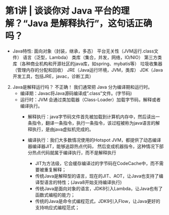 #  **第1讲 | 谈谈你对 Java 平台的理解？“Java 是解释执行”，这句话正确吗？**
* Java特性:
面向对象（封装，继承，多态）
平台无关性（JVM运行.class文件）
语言（泛型，Lambda）
类库（集合，并发，网络，IO/NIO）
第三方类库（各种商业机构和开源社区的java库，如spring、mybatis等）
垃圾收集器（管理内存的分配和回收）
JRE（Java运行环境，JVM，类库）
JDK（Java开发工具，包括JRE，javac，诊断工具）

2. Java是解释运行吗？
不正确！
我们通常把 Java 分为编译期和运行时。
	* 编译期：Javac将Java源码编译成”.class”文件。(字节码)
	* 运行时：JVM 会通过类加载器（Class-Loader）加载字节码，解释或者编译执行。
		* 解释执行：java字节码文件首先被加载到计算机内存中，然后读出一条指令，翻译一条指令，执行一条指令，该过程被称为java语言的解释执行，是由java虚拟机完成的。
		* 编译执行：我们大多数情况使用的Hotspot JVM，都提供了动态编译器编译器JIT，能够追踪热点代码， 然后变成机器指令，这种情况下部分热点代码就属于编译执行，而不是解释执行 
		 
		
			* JIT为方法级，它会缓存编译过的字节码在CodeCache中，而不需要被重复解释；
			* 传统Java是解释型的语言，现在的JIT、AOT，让Java也支持了编译型语言的特性；(Java8开始支持编译执行)
			* 传统Java是面向对象的语言，JDK8引入Lambda，让Java也有了函数式编程的能力；
			* 传统的Java是命令式编程范式，JDK9引入Flow，让Java更好的支持响应式编程范式；
			

